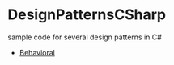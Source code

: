 # DesignPatternsCSharp
sample code for several design patterns in C#

- [Behavioral](https://github.com/DevComputaria/DesignPatternsCSharp/tree/main/Behavioral)
